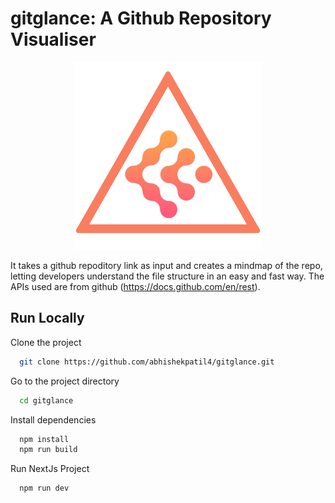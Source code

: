 # gitglance: A Github Repository Visualiser

<div align="center">
  <img src="public/gg_logo/fifth_light.png" height="300">
</div>

It takes a github repoditory link as input and creates a mindmap of the repo, letting developers understand the file structure in an easy and fast way. The APIs used are from github (https://docs.github.com/en/rest).

## Run Locally

Clone the project

```bash
  git clone https://github.com/abhishekpatil4/gitglance.git
```

Go to the project directory

```bash
  cd gitglance
```
Install dependencies

```bash
  npm install
  npm run build
```
Run NextJs Project

```bash
  npm run dev
```
